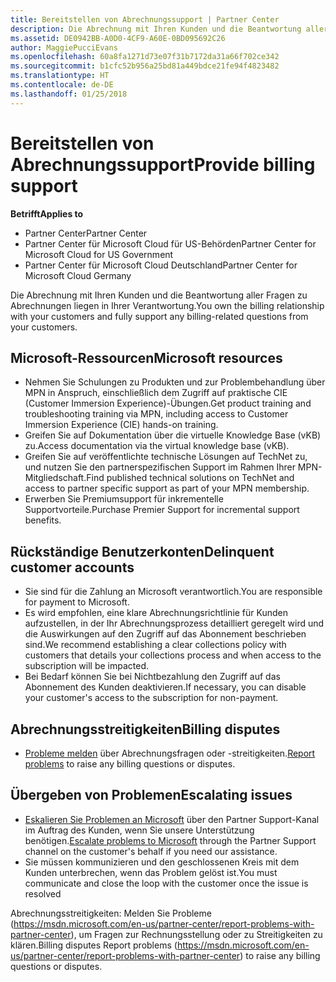 ```yaml
---
title: Bereitstellen von Abrechnungssupport | Partner Center
description: Die Abrechnung mit Ihren Kunden und die Beantwortung aller Fragen zu Abrechnungen liegen in Ihrer Verantwortung.
ms.assetid: DE0942BB-A0D0-4CF9-A60E-0BD095692C26
author: MaggiePucciEvans
ms.openlocfilehash: 60a8fa1271d73e07f31b7172da31a66f702ce342
ms.sourcegitcommit: b1cfc52b956a25bd81a449bdce21fe94f4823482
ms.translationtype: HT
ms.contentlocale: de-DE
ms.lasthandoff: 01/25/2018
---
```

# <a name="provide-billing-support"></a><span data-ttu-id="b82ae-103">Bereitstellen von Abrechnungssupport</span><span class="sxs-lookup"><span data-stu-id="b82ae-103">Provide billing support</span></span>

**<span data-ttu-id="b82ae-104">Betrifft</span><span class="sxs-lookup"><span data-stu-id="b82ae-104">Applies to</span></span>**

-  <span data-ttu-id="b82ae-105">Partner Center</span><span class="sxs-lookup"><span data-stu-id="b82ae-105">Partner Center</span></span>
-  <span data-ttu-id="b82ae-106">Partner Center für Microsoft Cloud für US-Behörden</span><span class="sxs-lookup"><span data-stu-id="b82ae-106">Partner Center for Microsoft Cloud for US Government</span></span>
-  <span data-ttu-id="b82ae-107">Partner Center für Microsoft Cloud Deutschland</span><span class="sxs-lookup"><span data-stu-id="b82ae-107">Partner Center for Microsoft Cloud Germany</span></span>

<span data-ttu-id="b82ae-108">Die Abrechnung mit Ihren Kunden und die Beantwortung aller Fragen zu Abrechnungen liegen in Ihrer Verantwortung.</span><span class="sxs-lookup"><span data-stu-id="b82ae-108">You own the billing relationship with your customers and fully support any billing-related questions from your customers.</span></span>

## <a href="" id="microsoftresources"></a><span data-ttu-id="b82ae-109">Microsoft-Ressourcen</span><span class="sxs-lookup"><span data-stu-id="b82ae-109">Microsoft resources</span></span>


-   <span data-ttu-id="b82ae-110">Nehmen Sie Schulungen zu Produkten und zur Problembehandlung über MPN in Anspruch, einschließlich dem Zugriff auf praktische CIE (Customer Immersion Experience)-Übungen.</span><span class="sxs-lookup"><span data-stu-id="b82ae-110">Get product training and troubleshooting training via MPN, including access to Customer Immersion Experience (CIE) hands-on training.</span></span>
-   <span data-ttu-id="b82ae-111">Greifen Sie auf Dokumentation über die virtuelle Knowledge Base (vKB) zu.</span><span class="sxs-lookup"><span data-stu-id="b82ae-111">Access documentation via the virtual knowledge base (vKB).</span></span>
-   <span data-ttu-id="b82ae-112">Greifen Sie auf veröffentlichte technische Lösungen auf TechNet zu, und nutzen Sie den partnerspezifischen Support im Rahmen Ihrer MPN-Mitgliedschaft.</span><span class="sxs-lookup"><span data-stu-id="b82ae-112">Find published technical solutions on TechNet and access to partner specific support as part of your MPN membership.</span></span>
-   <span data-ttu-id="b82ae-113">Erwerben Sie Premiumsupport für inkrementelle Supportvorteile.</span><span class="sxs-lookup"><span data-stu-id="b82ae-113">Purchase Premier Support for incremental support benefits.</span></span>

## <a href="" id="delinquentcustomeraccounts"></a><span data-ttu-id="b82ae-114">Rückständige Benutzerkonten</span><span class="sxs-lookup"><span data-stu-id="b82ae-114">Delinquent customer accounts</span></span>


-   <span data-ttu-id="b82ae-115">Sie sind für die Zahlung an Microsoft verantwortlich.</span><span class="sxs-lookup"><span data-stu-id="b82ae-115">You are responsible for payment to Microsoft.</span></span>
-   <span data-ttu-id="b82ae-116">Es wird empfohlen, eine klare Abrechnungsrichtlinie für Kunden aufzustellen, in der Ihr Abrechnungsprozess detailliert geregelt wird und die Auswirkungen auf den Zugriff auf das Abonnement beschrieben sind.</span><span class="sxs-lookup"><span data-stu-id="b82ae-116">We recommend establishing a clear collections policy with customers that details your collections process and when access to the subscription will be impacted.</span></span>
-   <span data-ttu-id="b82ae-117">Bei Bedarf können Sie bei Nichtbezahlung den Zugriff auf das Abonnement des Kunden deaktivieren.</span><span class="sxs-lookup"><span data-stu-id="b82ae-117">If necessary, you can disable your customer's access to the subscription for non-payment.</span></span>

## <a href="" id="billingdisputes"></a><span data-ttu-id="b82ae-118">Abrechnungsstreitigkeiten</span><span class="sxs-lookup"><span data-stu-id="b82ae-118">Billing disputes</span></span>


-   <span data-ttu-id="b82ae-119">[Probleme melden](report-problems-with-partner-center.md) über Abrechnungsfragen oder -streitigkeiten.</span><span class="sxs-lookup"><span data-stu-id="b82ae-119">[Report problems](report-problems-with-partner-center.md) to raise any billing questions or disputes.</span></span>

## <a href="" id="escalatingissues"></a><span data-ttu-id="b82ae-120">Übergeben von Problemen</span><span class="sxs-lookup"><span data-stu-id="b82ae-120">Escalating issues</span></span>


-   <span data-ttu-id="b82ae-121">[Eskalieren Sie Problemen an Microsoft](escalate-problems-to-microsoft.md) über den Partner Support-Kanal im Auftrag des Kunden, wenn Sie unsere Unterstützung benötigen.</span><span class="sxs-lookup"><span data-stu-id="b82ae-121">[Escalate problems to Microsoft](escalate-problems-to-microsoft.md) through the Partner Support channel on the customer's behalf if you need our assistance.</span></span>
-   <span data-ttu-id="b82ae-122">Sie müssen kommunizieren und den geschlossenen Kreis mit dem Kunden unterbrechen, wenn das Problem gelöst ist.</span><span class="sxs-lookup"><span data-stu-id="b82ae-122">You must communicate and close the loop with the customer once the issue is resolved</span></span> 

 
<span data-ttu-id="b82ae-123">Abrechnungsstreitigkeiten: Melden Sie Probleme (https://msdn.microsoft.com/en-us/partner-center/report-problems-with-partner-center), um Fragen zur Rechnungsstellung oder zu Streitigkeiten zu klären.</span><span class="sxs-lookup"><span data-stu-id="b82ae-123">Billing disputes Report problems (https://msdn.microsoft.com/en-us/partner-center/report-problems-with-partner-center) to raise any billing questions or disputes.</span></span>


